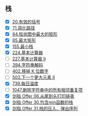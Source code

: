 ## 栈

- [x] [20.有效的括号](https://leetcode-cn.com/problems/valid-parentheses)
- [x] [71.简化路径](https://leetcode-cn.com/problems/simplify-path)
- [x] [84.柱状图中最大的矩形](https://leetcode-cn.com/problems/largest-rectangle-in-histogram)
- [x] [85.最大矩形](https://leetcode-cn.com/problems/maximal-rectangle)
- [x] [155.最小栈](https://leetcode-cn.com/problems/min-stack)
- [x] [224.基本计算器](https://leetcode-cn.com/problems/basic-calculator)
- [ ] [227.基本计算器 II](https://leetcode-cn.com/problems/basic-calculator-ii)
- [ ] [394.字符串解码](https://leetcode-cn.com/problems/decode-string)
- [ ] [402.移掉 K 位数字](https://leetcode-cn.com/problems/remove-k-digits)
- [ ] [503.下一个更大元素 II](https://leetcode-cn.com/problems/next-greater-element-ii)
- [x] [739.每日温度](https://leetcode-cn.com/problems/daily-temperatures)
- [ ] [1047.删除字符串中的所有相邻重复项](https://leetcode-cn.com/problems/remove-all-adjacent-duplicates-in-string)
- [x] [剑指 Offer 06.从尾到头打印链表](https://leetcode-cn.com/problems/cong-wei-dao-tou-da-yin-lian-biao-lcof/)
- [x] [剑指 Offer 30.包含min函数的栈](https://leetcode-cn.com/problems/bao-han-minhan-shu-de-zhan-lcof/)
- [x] [剑指 Offer 31.栈的压入、弹出序列](https://leetcode-cn.com/problems/zhan-de-ya-ru-dan-chu-xu-lie-lcof/)